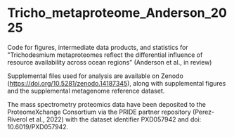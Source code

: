 # Tricho_metaproteome_Anderson_2025
Code for figures, intermediate data products, and statistics for "Trichodesmium metaproteomes reflect the differential influence of resource availability across ocean regions" (Anderson et al., in review)

Supplemental files used for analysis are available on Zenodo (https://doi.org/10.5281/zenodo.14187345), along with supplemental figures and the supplemental metagenome reference dataset.

The mass spectrometry proteomics data have been deposited to the ProteomeXchange Consortium via the PRIDE partner repository (Perez-Riverol et al., 2022) with the dataset identifier PXD057942 and doi: 10.6019/PXD057942. 
